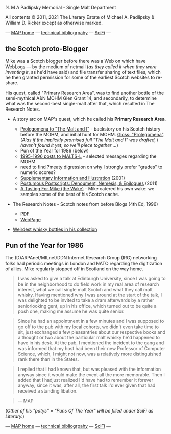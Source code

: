 % M A Padlipsky Memorial - Single Malt Department

All contents &copy; 2011, 2021 The Literary Estate of Michael A. Padlipsky & William D. Ricker
except as otherwise marked.

&mdash; [MAP home](../) &mdash; [technical bibliogrpahy](../RFC/) &mdash;  [SciFi](../SciFi/) &mdash; 

## the Scotch proto-Blogger

Mike was a Scotch blogger before there was a Web on which have WebLogs &mdash; by the medium of netmail (*as they called it when they were inventing it*, as he'd have said) and file transfer sharing of text files, which he then granted permission for some of the earliest Scotch websites to re-share.

His quest, called &quot;Primary Research Area&quot;, was to find another bottle of the semi-mythical A&N MOHM Glen Grant 14, and secondarily, to determine what was the second-best single-malt after that, which resulted in The Research Notes.

* A story arc on MAP's quest, which he called his **Primary Research Area**.

    * [Prolegomena to "The Malt and I"](./proleg.html) - backstory on his Scotch history before the MOHM, and initial hunt for MOHM. [Gloss: "Prolegomena"](https://www.merriam-webster.com/dictionary/prolegomenon). (*Alas if the implicitly promised full "The Malt and I" was drafted, i haven't found it yet, so we'll piece together ...*)
    * Pun of the Year for 1986 (below)
    * [1995-1996 posts to MALTS-L](MOHM-on-Malts-L.html) - selected messages regarding the MOHM
    * need to find ?meaty digression on why I strongly prefer "grades" to numeric scores?
    * [Supplementary Information and Illustration](psuppl.html) (2001)
    * [Postumous Postscripts: Denoument, Nemesis, &amp; Epilogues](./postpost.html) (2011)
    * [A Tasting For Mike (the Wake)](./tasting.html) - Mike catered his own wake: we samples some of the best of his Scotch cache.

* The Research Notes - Scotch notes from before Blogs (4th Ed, 1996)

    * [PDF](TheResearchNotes.pdf)
    * [WebPage](notes.html)

* [Weirdest whisky bottles in his collection](./Mike-Empties-WDA.html)

## Pun of the Year for 1986

The (D)ARPAnet/MILnet/DDN Internet Research Group (IRG) networking folks had periodic meetings in London and NATO regarding the digitization of allies. Mike regularly stopped off in Scotland on the way home.

> I was asked to give a talk at Edinburgh University, 
> since I was going to be in the neighborhood to do field 
> work in my real area of research interest, what we call single malt Scotch 
> and what they call malt whisky. 
> Having mentioned why I was around at the start of the talk, 
> I was delighted to be invited to take a dram afterwards by 
> a rather seniorlooking gent, up in his office, 
> which turned out to be quite a posh one, 
> making me assume he was quite senior.

> Since he had an appointment in a few minutes 
> and I was supposed to go off to the pub with my local 
> cohorts, we didn't even take time to sit, 
> just exchanged a few pleasantries about our respective books 
> and a thought	or two about the particular malt whisky he'd happened to have in his desk. 
> At the pub, I mentioned the incident to the gang 
> and was informed that my host had been their new Professor of Computer Science, 
> which, I might not now, was a relatively more distinguished rank there than in the States.

> I replied that I had known that, but was pleased with the information anyway 
> since it would make the event all the more memorable. 
> Then I added that I hadjust realized I'd have had to remember it forever anyway, 
> since it was, after all, the first talk I'd ever given 
> that had received a standing libation.

> -- MAP

(*Other of his "potys" = "Puns Of The Year" will be filled under SciFi as Literary.*)


&mdash; [MAP home](../) &mdash; [technical bibliogrpahy](../RFC/) &mdash;  [SciFi](../SciFi/) &mdash; 